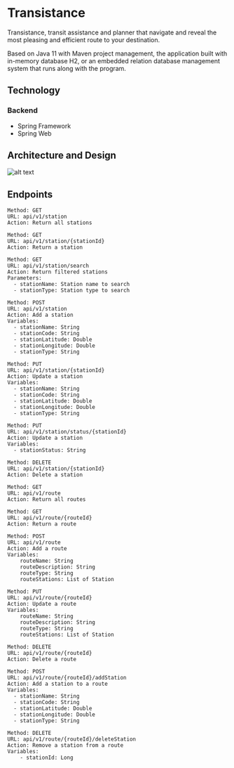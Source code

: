# Transistance
Transistance, transit assistance and planner that navigate and reveal the most pleasing and efficient route to your destination.

Based on Java 11 with Maven project management, the application built with in-memory database H2, or an embedded relation database management system that runs along with the program. 

## Technology
### Backend
- Spring Framework
- Spring Web


## Architecture and Design
![alt text](https://i.imgur.com/d3zsWwR.jpg)

## Endpoints
```
Method: GET
URL: api/v1/station
Action: Return all stations
```

```
Method: GET
URL: api/v1/station/{stationId}
Action: Return a station
```

```
Method: GET
URL: api/v1/station/search
Action: Return filtered stations
Parameters:
  - stationName: Station name to search
  - stationType: Station type to search
```

```
Method: POST
URL: api/v1/station
Action: Add a station
Variables:
  - stationName: String
  - stationCode: String
  - stationLatitude: Double
  - stationLongitude: Double
  - stationType: String
```

```
Method: PUT
URL: api/v1/station/{stationId}
Action: Update a station
Variables:
  - stationName: String
  - stationCode: String
  - stationLatitude: Double
  - stationLongitude: Double
  - stationType: String
```

```
Method: PUT
URL: api/v1/station/status/{stationId}
Action: Update a station
Variables:
  - stationStatus: String
```

```
Method: DELETE
URL: api/v1/station/{stationId}
Action: Delete a station
```

```
Method: GET
URL: api/v1/route
Action: Return all routes
```

```
Method: GET
URL: api/v1/route/{routeId}
Action: Return a route
```

```
Method: POST
URL: api/v1/route
Action: Add a route
Variables:
    routeName: String
    routeDescription: String
    routeType: String
    routeStations: List of Station
```

```
Method: PUT
URL: api/v1/route/{routeId}
Action: Update a route
Variables:
    routeName: String
    routeDescription: String
    routeType: String
    routeStations: List of Station
```

```
Method: DELETE
URL: api/v1/route/{routeId}
Action: Delete a route
```

```
Method: POST
URL: api/v1/route/{routeId}/addStation
Action: Add a station to a route
Variables:
  - stationName: String
  - stationCode: String
  - stationLatitude: Double
  - stationLongitude: Double
  - stationType: String
```

```
Method: DELETE
URL: api/v1/route/{routeId}/deleteStation
Action: Remove a station from a route
Variables:
    - stationId: Long
```